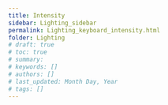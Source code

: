 ```yaml
---
title: Intensity
sidebar: Lighting_sidebar
permalink: Lighting_keyboard_intensity.html
folder: Lighting
# draft: true
# toc: true
# summary: 
# keywords: []
# authors: []
# last_updated: Month Day, Year
# tags: []
---
```

